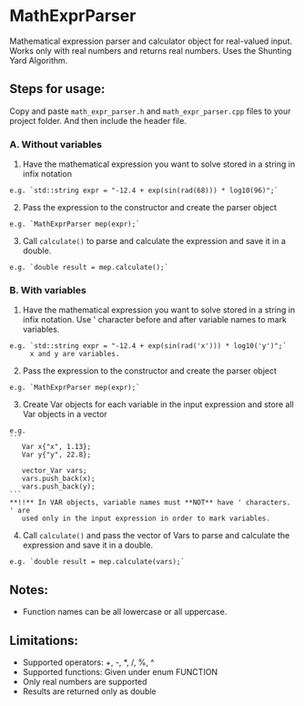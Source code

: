 # MathExprParser
Mathematical expression parser and calculator object for real-valued input.
Works only with real numbers and returns real numbers. Uses the Shunting
Yard Algorithm.

## Steps for usage:

Copy and paste `math_expr_parser.h` and `math_expr_parser.cpp` files to your project folder. And then include the header file.

### A. Without variables
  1. Have the mathematical expression you want to solve stored in a string
    in infix notation

    e.g. `std::string expr = "-12.4 + exp(sin(rad(68))) * log10(96)";`

  2. Pass the expression to the constructor and create the parser object

    e.g. `MathExprParser mep(expr);`

  3. Call `calculate()` to parse and calculate the expression and save it in
    a double.

    e.g. `double result = mep.calculate();`

### B. With variables
  1. Have the mathematical expression you want to solve stored in a string 
    in infix notation. Use ' character before and after variable names to
    mark variables.

    e.g. `std::string expr = "-12.4 + exp(sin(rad('x'))) * log10('y')";`
         x and y are variables.

  2. Pass the expression to the constructor and create the parser object

    e.g. `MathExprParser mep(expr);`

  3. Create Var objects for each variable in the input expression and
    store all Var objects in a vector

    e.g. 
    ```
       Var x{"x", 1.13};
       Var y{"y", 22.8};

       vector_Var vars;
       vars.push_back(x);
       vars.push_back(y);
    ```
    **!!** In VAR objects, variable names must **NOT** have ' characters. ' are
       used only in the input expression in order to mark variables.

  4. Call `calculate()` and pass the vector of Vars to parse and calculate 
    the expression and save it in a double.

    e.g. `double result = mep.calculate(vars);`

## Notes:
  - Function names can be all lowercase or all uppercase.

## Limitations:
  - Supported operators: +, -, *, /, %, ^
  - Supported functions: Given under enum FUNCTION
  - Only real numbers are supported
  - Results are returned only as double
